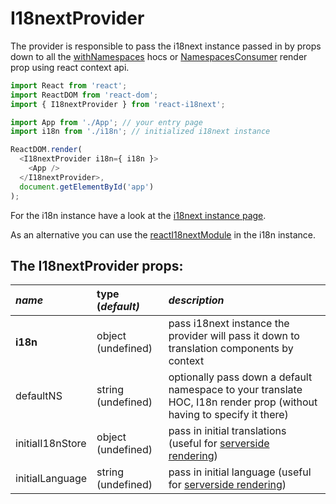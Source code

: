 # I18nextProvider

The provider is responsible to pass the i18next instance passed in by props down to all the [withNamespaces](withnamespaces.md) hocs or [NamespacesConsumer](namespacesconsumer.md) render prop using react context api.

```javascript
import React from 'react';
import ReactDOM from 'react-dom';
import { I18nextProvider } from 'react-i18next';

import App from './App'; // your entry page
import i18n from './i18n'; // initialized i18next instance

ReactDOM.render(
  <I18nextProvider i18n={ i18n }>
    <App />
  </I18nextProvider>,
  document.getElementById('app')
);
```

For the i18n instance have a look at the [i18next instance page](i18next-instance.md).

As an alternative you can use the [reactI18nextModule](i18next-instance.md) in the i18n instance.

## The I18nextProvider props:

| _**name**_ | **type \(**_**default\)**_ | _**description**_ |
| :--- | :--- | :--- |
| **i18n** | object \(undefined\) | pass i18next instance the provider will pass it down to translation components by context |
| defaultNS | string \(undefined\) | optionally pass down a default namespace to your translate HOC, I18n render prop \(without having to specify it there\) |
| initialI18nStore | object \(undefined\) | pass in initial translations \(useful for [serverside rendering](../misc/serverside-rendering.md)\) |
| initialLanguage | string \(undefined\) | pass in initial language \(useful for [serverside rendering](../misc/serverside-rendering.md)\) |

